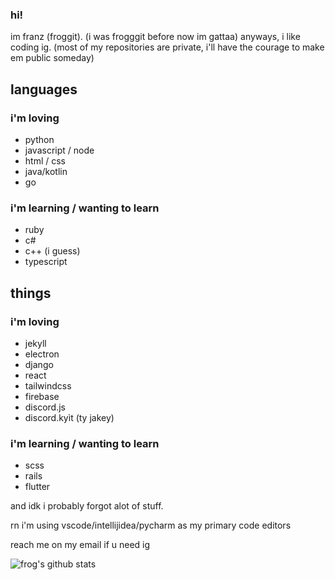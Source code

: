 ### hi!
im franz (froggit). (i was frogggit before now im gattaa) anyways,
i like coding ig.
(most of my repositories are private, i'll have the courage to make em public someday)

## languages 
### i'm loving
- python
- javascript / node
- html / css
- java/kotlin
- go

### i'm learning / wanting to learn
- ruby
- c#
- c++ (i guess)
- typescript

## things
### i'm loving
- jekyll
- electron
- django
- react
- tailwindcss
- firebase
- discord.js
- discord.kyìt (ty jakey)

### i'm learning / wanting to learn
- scss
- rails
- flutter

and idk i probably forgot alot of stuff.


rn i'm using vscode/intellijidea/pycharm as my primary code editors 

reach me on my email if u need ig


<!--
**frogggit/frogggit** is a ✨ _special_ ✨ repository because its `README.md` (this file) appears on your GitHub profile.

Here are some ideas to get you started:

- 🔭 I’m currently working on ...
- 🌱 I’m currently learning ...
- 👯 I’m looking to collaborate on ...
- 🤔 I’m looking for help with ...
- 💬 Ask me about ...
- 📫 How to reach me: ...
- 😄 Pronouns: ...
- ⚡ Fun fact: ...
-->

![frog's github stats](https://github-readme-stats.vercel.app/api?username=gattaa&count_private=true&show_icons=true&theme=dracula&hide=issues)
